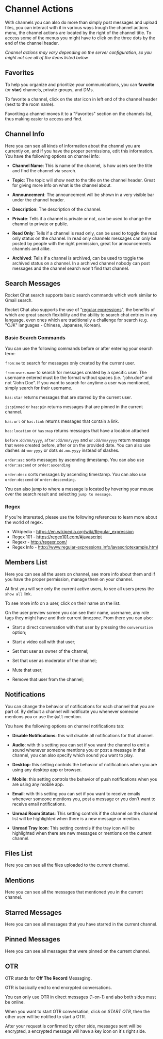 # Channel Actions

With channels you can also do more than simply post messages and upload files, you can interact with it in various ways trough the channel actions menu, the channel actions are located by the right of the channel title. To access some of the menus you might have to click on the three dots by the end of the channel header.

_Channel actions may vary depending on the server configuration, so you might not see all of the items listed below_

## Favorites

To help you organize and prioritize your communications, you can **favorite** (or **star**) channels, private groups, and DMs.

To favorite a channel, click on the star icon in left end of the channel header (next to the room name).

Favoriting a channel moves it to a "Favorites" section on the channels list, thus making easier to access and find.

## Channel Info

Here you can see all kinds of information about the channel you are currently on, and if you have the proper permissions, edit this information. You have the following options on channel info:

- __Channel Name__: This is name of the channel, is how users see the title and find the channel via search.

- __Topic__: The topic will show next to the title on the channel header. Great for giving more info on what is the channel about.

- __Announcement__: The announcement will be shown in a very visible bar under the channel header.

- __Description__: The description of the channel.

- __Private__: Tells if a channel is private or not, can be used to change the channel to private or public.

- __Read Only__: Tells if a channel is read only, can be used to toggle the read only status on the channel. In read only channels messages can only be posted by people with the right permission, great for announcements channels and alike.

- __Archived__: Tells if a channel is archived, can be used to toggle the archived status on a channel. In a archived channel nobody can post messages and the channel search won't find that channel.

## Search Messages

Rocket Chat search supports basic search commands which work similar to Gmail search.

Rocket Chat also supports the use of "[regular expressions](https://en.wikipedia.org/wiki/Regular_expression)", the benefits of which are great search flexibility and the ability to search chat entries in any language, even ones which are traditionally a challenge for search (e.g. "CJK" languages - Chinese, Japanese, Korean).

### Basic Search Commands

You can use the following commands before or after entering your search term:

`from:me` to search for messages only created by the current user.

`from:user.name` to search for messages created by a specific user. The username entered must be the format without spaces (i.e. "john.doe" and not "John Doe". If you want to search for anytime a user was mentioned, simply search for their username.

`has:star` returns messages that are starred by the current user.

`is:pinned` or `has:pin` returns messages that are pinned in the current channel.

`has:url` or `has:link` returns messages that contain a link.

`has:location` or `has:map` returns messages that have a location attached

`before:dd/mm/yyyy`, `after:dd/mm/yyyy` and `on:dd/mm/yyyy` return message that were created before, after or on the provided date.
You can also use dashes `dd-mm-yyyy` or dots `dd.mm.yyyy` instead of slashes.

`order:asc` sorts messages by ascending timestamp. You can also use `order:ascend` or `order:ascending`

`order:desc` sorts messages by ascending timestamp. You can also use `order:descend` or `order:descending`.

You can also jump to where a message is located by hovering your mouse over the search result and selecting `jump to message`.

### Regex

If you're interested, please use the following references to learn more about the world of regex.

* Wikipedia - https://en.wikipedia.org/wiki/Regular_expression
* Regex 101 - https://regex101.com/#javascript
* Regexr - http://regexr.com/
* Regex Info - http://www.regular-expressions.info/javascriptexample.html

## Members List

Here you can see all the users on channel, see more info about them and if you have the proper permission, manage them on your channel.

At first you will see only the current active users, to see all users press the `show all` link.

To see more info on a user, click on their name on the list.

On the user preview screen you can see their name, username, any role tags they might have and their current timezone.
From there you can also:

- Start a direct conversation with that user by pressing the `conversation` option;

- Start a video call with that user;

- Set that user as owner of the channel;

- Set that user as moderator of the channel;

- Mute that user;

- Remove that user from the channel;

## Notifications

You can change the behavior of notifications for each channel that you are part of. By default a channel will notificate you whenever someone mentions you or use the `@all` mention.

You have the following options on channel notifications tab:

- __Disable Notifications__: this will disable all notifications for that channel.

- __Audio__: with this setting you can set if you want the channel to emit a sound whenever someone mentions you or post a message in that channel, you can also specify which sound you want to play.

- __Desktop__: this setting controls the behavior of notifications when you are using any desktop app or browser.

- __Mobile__: this setting controls the behavior of push notifications when you are using any mobile app.

- __Email__: with this setting you can set if you want to receive emails whenever someone mentions you, post a message or you don't want to receive email notifications.

- __Unread Room Status__: This setting controls if the channel on the channel list will be highlighted when there is a new message or mention.

- __Unread Tray Icon__: This setting controls if the tray icon will be highlighted when there are new messages or mentions on the current channel.

## Files List

Here you can see all the files uploaded to the current channel.

## Mentions

Here you can see all the messages that mentioned you in the current channel.

## Starred Messages

Here you can see all messages that you have starred in the current channel.

## Pinned Messages

Here you can see all messages that were pinned on the current channel.

## OTR

OTR stands for __Off The Record__ Messaging.

OTR is basically end to end encrypted conversations.

You can only use OTR in direct messages (1-on-1) and also both sides must be online.

When you want to start OTR conversation, click on _START OTR_, then the other user will be notified to start a OTR.

After your request is confirmed by other side, messages sent will be encrypted, a encrypted message will have a key icon on it's right side.